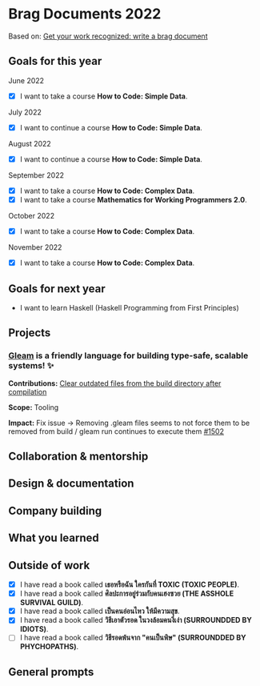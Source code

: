 # Brag Documents 2022

Based on: [Get your work recognized: write a brag
document](https://jvns.ca/blog/brag-documents/)

## Goals for this year

[comment]: # (* List the major goals here!)

June 2022
* [x] I want to take a course **How to Code: Simple Data**.

July 2022
* [x] I want to continue a course **How to Code: Simple Data**.

August 2022
* [x] I want to continue a course **How to Code: Simple Data**.

September 2022
* [x] I want to take a course **How to Code: Complex Data**.
* [x] I want to take a course **Mathematics for Working Programmers 2.0**.

October 2022
* [x] I want to take a course **How to Code: Complex Data**.

November 2022
* [x] I want to take a course **How to Code: Complex Data**.

## Goals for next year

[comment]: # (* If it's getting towards the end of the year, maybe start writing down what might be the goals for next year.)

* I want to learn Haskell (Haskell Programming from First Principles)

## Projects

### [Gleam](https://github.com/gleam-lang/gleam) is a friendly language for building type-safe, scalable systems! ✨

**Contributions:** [Clear outdated files from the build directory after compilation](https://github.com/gleam-lang/gleam/pull/1578)
  
**Scope:** Tooling
  
**Impact:** Fix issue -> Removing .gleam files seems to not force them to be removed from build / gleam run continues to execute them [#1502](https://github.com/gleam-lang/gleam/issues/1502)

## Collaboration & mentorship

## Design & documentation

## Company building

## What you learned

## Outside of work

* [x] I have read a book called **เธอหรือฉัน ใครกันที่ TOXIC (TOXIC PEOPLE)**.
* [x] I have read a book called **ศิลปะการอยู่ร่วมกับคนเฮงซวย (THE ASSHOLE SURVIVAL GUILD)**.
* [x] I have read a book called **เป็นคนอ่อนไหว ให้มีความสุข**.
* [x] I have read a book called **วิธีเอาตัวรอด ในวงล้อมคนงี่เง่า (SURROUNDDED BY IDIOTS)**.
* [ ] I have read a book called **วิธีรอดพ้นจาก "คนเป็นพิษ" (SURROUNDDED BY PHYCHOPATHS)**.

## General prompts
